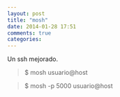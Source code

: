 ```yaml
---
layout: post
title: "mosh"
date: 2014-01-28 17:51
comments: true
categories: 
---
```

Un ssh mejorado.

>$ mosh usuario@host

>$ mosh -p 5000 usuario@host

